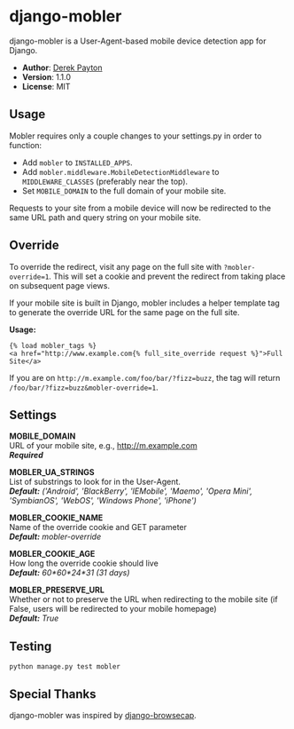 # django-mobler

django-mobler is a User-Agent-based mobile device detection app for Django.

* **Author**: [Derek Payton](http://dmpayton.com)
* **Version**: 1.1.0
* **License**: MIT

## Usage

Mobler requires only a couple changes to your settings.py in order to function:

* Add `mobler` to `INSTALLED_APPS`.
* Add `mobler.middleware.MobileDetectionMiddleware` to `MIDDLEWARE_CLASSES` (preferably near the top).
* Set `MOBILE_DOMAIN` to the full domain of your mobile site.

Requests to your site from a mobile device will now be redirected to the same URL path and query string on your mobile site.

## Override

To override the redirect, visit any page on the full site with `?mobler-override=1`. This will set a cookie and prevent the redirect from taking place on subsequent page views.

If your mobile site is built in Django, mobler includes a helper template tag to generate the override URL for the same page on the full site.

**Usage:**

    {% load mobler_tags %}
    <a href="http://www.example.com{% full_site_override request %}">Full Site</a>

If you are on `http://m.example.com/foo/bar/?fizz=buzz`, the tag will return `/foo/bar/?fizz=buzz&mobler-override=1`.

## Settings

**MOBILE\_DOMAIN**  
URL of your mobile site, e.g., http://m.example.com  
***Required***

**MOBLER\_UA\_STRINGS**  
List of substrings to look for in the User-Agent.  
***Default:** ('Android', 'BlackBerry', 'IEMobile', 'Maemo', 'Opera Mini', 'SymbianOS', 'WebOS', 'Windows Phone', 'iPhone')*

**MOBLER\_COOKIE\_NAME**  
Name of the override cookie and GET parameter  
***Default:** mobler-override*

**MOBLER\_COOKIE\_AGE**  
How long the override cookie should live  
***Default:** 60\*60\*24\*31 (31 days)*

**MOBLER\_PRESERVE\_URL**  
Whether or not to preserve the URL when redirecting to the mobile site (if False, users will be redirected to your mobile homepage)  
***Default:** True*

## Testing

    python manage.py test mobler

## Special Thanks

django-mobler was inspired by [django-browsecap](https://github.com/ella/django-browsecap).

